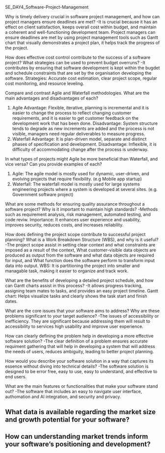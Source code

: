 SE_DAY4_Software-Project-Management

Why is timely delivery crucial in software project management, and how can project managers ensure deadlines are met?
-It is crucial because it has an effect on client satisfaction, keeps overall cost within budget, and maintain a coherent and well-functioning 
development team. Project managers can ensure deadlines are met by using project management tools such as Gantt chart that visually demonstrates a project plan, it helps track the progress of the project.   

How does effective cost control contribute to the success of a software project? What strategies can be used to prevent budget overruns?
-It contributes by ensuring that software development is kept within the bugdet and schedule constraints that are set by the organisation developing the software.
Strategies: Accurate cost estimation, clear project scope, regular cost monitoring, and resource leveling.

Compare and contrast Agile and Waterfall methodologies. What are the main advantages and disadvantages of each?
1. Agile
Advantage: Flexible, iterative, planning is incremental and it is easier to change the process to reflect changing customer requirements, and it is easier to get customer feedback on the development work that has been done. 
Disadvantage: System structure tends to degrade as new increments are added and the process is not visible, managers need regular deliverables to measure 
progress.  
2. Waterfall
Advantage: It is plan-driven model, separate and distinct phases of specification and development.
Disadvantage: Inflexible, it is difficulty of accommodating change after the process is underway.

In what types of projects might Agile be more beneficial than Waterfall, and vice versa? Can you provide examples of each?
1. Agile: The agile model is mostly used for dynamic, user-driven, and evolving projects that require flexibility. (e.g Mobile app startup)
2. Waterfall: The waterfall model is mostly used for large systems engineering projects where a system is developed at several sites. (e.g. Government software project)

What are some methods for ensuring quality assurance throughout a software project? Why is it important to maintain high standards?
-Methods such as requirement analysis, risk management, automated testing, and code reviw. 
Importance: It enhances user experience and usability, improves security, reduces costs, and increases reliability. 

How does defining the project scope contribute to successful project planning? What is a Work Breakdown Structure (WBS), and why is it useful?
-The project scope assist in setting clear context and what constraints are imposed as a result of the context, What customer-visible data objects are 
produced as output from the software and what data objects are required for input, and  What function does the software perform to transform input data into output.
WBS: It is partitioning the project into smaller and managable task, making it easier to organize and track work.

What are the benefits of developing a detailed project schedule, and how can Gantt charts assist in this process?
-It allows progress tracking, assigning team mates to tasks, and provides an easy project timeline.
Gantt chart: Helps visualize tasks and clearly shows the task start and finish dates.  

What are the core issues that your software aims to address? Why are these problems significant to your target audience?
-The issues of accessibility or inefficiency. They are significant because addressing them will result to accessibility to services high usability and improve user experience. 

How can clearly defining the problem help in developing a more effective software solution?
-The clear definition of a problem ensures accurate requiment gathering that will help in developing a system that will address the needs of users, reduces ambiguity,  leading to better project planning.

How would you describe your software solution in a way that captures its essence without diving into technical details?
-The software solution is designed to be error free, easy to use, easy to understand, and effective to end users. 

What are the main features or functionalities that make your software stand out?
-The software that includes an easy to navigate user interface, authomation and AI integration, and security and privacy.

What data is available regarding the market size and growth potential for your software?
-

How can understanding market trends inform your software’s positioning and development?
-

